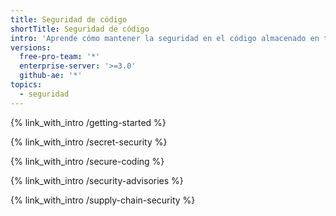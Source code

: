```yaml
---
title: Seguridad de código
shortTitle: Seguridad de código
intro: 'Aprende cómo mantener la seguridad en el código almacenado en tus repositorios.'
versions:
  free-pro-team: '*'
  enterprise-server: '>=3.0'
  github-ae: '*'
topics:
  - seguridad
---
```


{% link_with_intro /getting-started %}

{% link_with_intro /secret-security %}

{% link_with_intro /secure-coding %}

{% link_with_intro /security-advisories %}

{% link_with_intro /supply-chain-security %}
